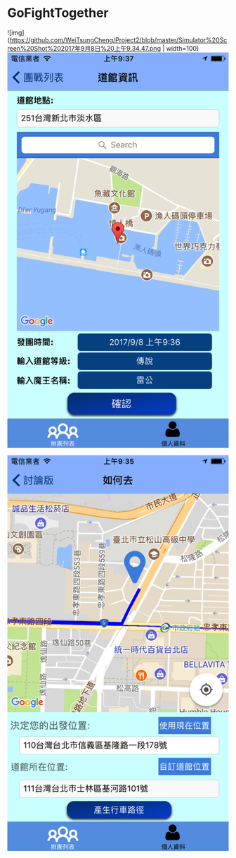 # GoFightTogether 

![img](https://github.com/WeiTsungCheng/Project2/blob/master/Simulator%20Screen%20Shot%202017年9月8日%20上午9.34.47.png | width=100)
![img](https://github.com/WeiTsungCheng/Project2/blob/master/Simulator%20Screen%20Shot%202017年9月8日%20上午9.37.09.png)

![image](https://github.com/WeiTsungCheng/Project2/blob/master/Simulator%20Screen%20Shot%202017年9月8日%20上午9.35.50.png)
